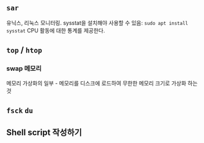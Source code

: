 ## `sar`
유닉스, 리눅스 모니터링. sysstat을 설치해야 사용할 수 있음: `sudo apt install sysstat`
CPU 활동에 대한 통계를 제공한다.


## `top` / `htop`


### swap 메모리
메모리 가상화의 일부 - 메모리를 디스크에 로드하여 무한한 메모리 크기로 가상화 하는 것

## `fsck` `du`


## Shell script 작성하기

